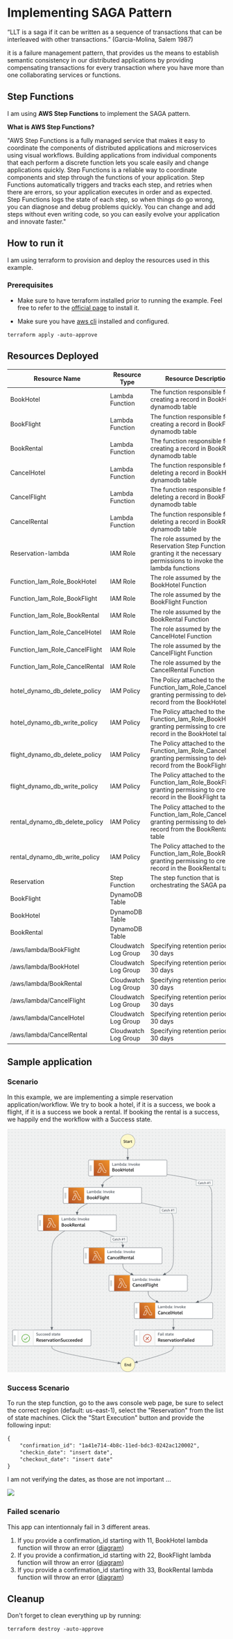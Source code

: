 # Implementing SAGA Pattern

“LLT is a saga if it can be written as a sequence of transactions that can be interleaved with other transactions.” (Garcia-Molina, Salem 1987)

it is a failure management pattern, that provides us the means to establish semantic consistency in our distributed applications by providing compensating transactions for every transaction where you have more than one collaborating services or functions.

## Step Functions
I am using **AWS Step Functions** to implement the SAGA pattern.

**What is AWS Step Functions?**

"AWS Step Functions is a fully managed service that makes it easy to coordinate the components of distributed applications and microservices using visual workflows. Building applications from individual components that each perform a discrete function lets you scale easily and change applications quickly. Step Functions is a reliable way to coordinate components and step through the functions of your application. Step Functions automatically triggers and tracks each step, and retries when there are errors, so your application executes in order and as expected. Step Functions logs the state of each step, so when things do go wrong, you can diagnose and debug problems quickly. You can change and add steps without even writing code, so you can easily evolve your application and innovate faster."

## How to run it
I am using terraform to provision and deploy the resources used in this example. 

### Prerequisites
- Make sure to have terraform installed prior to running the example. Feel free to refer to the [official page](https://learn.hashicorp.com/tutorials/terraform/install-cli) to install it.

- Make sure you have [aws cli](https://docs.aws.amazon.com/cli/latest/userguide/getting-started-install.html) installed and configured.

```
terraform apply -auto-approve
```

## Resources Deployed
| Resource Name  | Resource Type | Resource Description
| ------------- | ------------- | ------------- |
| BookHotel     | Lambda Function | The function responsible for creating a record in BookHotel dynamodb table
| BookFlight    | Lambda Function  | The function responsible for creating a record in BookFlight dynamodb table
| BookRental     | Lambda Function | The function responsible for creating a record in BookRental dynamodb table
| CancelHotel    | Lambda Function  | The function responsible for deleting a record in BookHotel dynamodb table
| CancelFlight     | Lambda Function | The function responsible for deleting a record in BookFlight dynamodb table 
| CancelRental    | Lambda Function  | The function responsible for deleting a record in BookRental dynamodb table
| Reservation-lambda     | IAM Role | The role assumed by the Reservation Step Function, granting it the necessary permissions to invoke the lambda functions
| Function_Iam_Role_BookHotel     | IAM Role | The role assumed by the BookHotel Function
| Function_Iam_Role_BookFlight     | IAM Role | The role assumed by the BookFlight Function
| Function_Iam_Role_BookRental     | IAM Role | The role assumed by the BookRental Function
| Function_Iam_Role_CancelHotel     | IAM Role | The role assumed by the CancelHotel Function
| Function_Iam_Role_CancelFlight     | IAM Role | The role assumed by the CancelFlight Function
| Function_Iam_Role_CancelRental     | IAM Role | The role assumed by the CancelRental Function
| hotel_dynamo_db_delete_policy    | IAM Policy | The Policy attached to the role Function_Iam_Role_CancelHotel granting permissing to delete a record from the BookHotel table 
| hotel_dynamo_db_write_policy    | IAM Policy | The Policy attached to the role Function_Iam_Role_BookHotel granting permissing to create a record in the BookHotel table 
| flight_dynamo_db_delete_policy    | IAM Policy | The Policy attached to the role Function_Iam_Role_CancelFlight granting permissing to delete a record from the BookFlight table 
| flight_dynamo_db_write_policy    | IAM Policy | The Policy attached to the role Function_Iam_Role_BookFlight granting permissing to create a record in the BookFlight table 
| rental_dynamo_db_delete_policy    | IAM Policy | The Policy attached to the role Function_Iam_Role_CancelRental granting permissing to delete a record from the BookRental table 
| rental_dynamo_db_write_policy    | IAM Policy | The Policy attached to the role Function_Iam_Role_BookRental granting permissing to create a record in the BookRental table 
| Reservation    | Step Function | The step function that is orchestrating the SAGA pattern
| BookFlight    | DynamoDB Table  | 
| BookHotel    | DynamoDB Table  |
| BookRental    | DynamoDB Table  |
| /aws/lambda/BookFlight | Cloudwatch Log Group | Specifying retention period of 30 days |
| /aws/lambda/BookHotel | Cloudwatch Log Group | Specifying retention period of 30 days |
| /aws/lambda/BookRental | Cloudwatch Log Group | Specifying retention period of 30 days |
| /aws/lambda/CancelFlight | Cloudwatch Log Group | Specifying retention period of 30 days |
| /aws/lambda/CancelHotel | Cloudwatch Log Group | Specifying retention period of 30 days |
| /aws/lambda/CancelRental | Cloudwatch Log Group | Specifying retention period of 30 days |

## Sample application
### Scenario
In this example, we are implementing a simple reservation application/workflow. We try to book a hotel, if it is a success, we book a flight, if it is a success we book a rental. If booking the rental is a success, we happily end the workflow with a Success state.

![](./docs/images/diagram.png)

### Success Scenario
To run the step function, go to the aws console web page, be sure to select the correct region (default: us-east-1), select the "Reservation" from the list of state machines. Click the "Start Execution" button and provide the following input:

```
{
    "confirmation_id": "1a41e714-4b8c-11ed-bdc3-0242ac120002",
    "checkin_date": "insert date",
    "checkout_date": "insert date"
}
```

I am not verifying the dates, as those are not important ...

![](scenario-success.png)


### Failed scenario
This app can intentionnaly fail in 3 different areas.

1. If you provide a confirmation_id starting with 11, BookHotel lambda function will throw an error ([diagram](./docs/images/scenario-fail-booking-hotel.png))
2. If you provide a confirmation_id starting with 22, BookFlight lambda function will throw an error ([diagram](./docs/images/scenario-fail-booking-flight.png))
3. If you provide a confirmation_id starting with 33, BookRental lambda function will throw an error ([diagram](./docs/images/scenario-fail-booking-rental.png))

## Cleanup
Don't forget to clean everything up by running:

```
terraform destroy -auto-approve
```